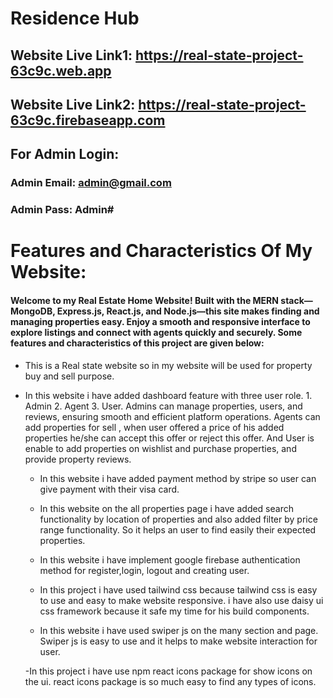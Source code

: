 # Residence Hub

## Website Live Link1: https://real-state-project-63c9c.web.app

## Website Live Link2: https://real-state-project-63c9c.firebaseapp.com

## For Admin Login:

### Admin Email: admin@gmail.com

### Admin Pass: Admin#

# Features and Characteristics Of My Website:

#### Welcome to my Real Estate Home Website! Built with the MERN stack—MongoDB, Express.js, React.js, and Node.js—this site makes finding and managing properties easy. Enjoy a smooth and responsive interface to explore listings and connect with agents quickly and securely. Some features and characteristics of this project are given below:

- This is a Real state website so in my website will be used for property buy
  and sell purpose.

- In this website i have added dashboard feature with three user role. 1.
  Admin 2. Agent 3. User. Admins can manage properties, users, and reviews,
  ensuring smooth and efficient platform operations. Agents can add properties
  for sell , when user offered a price of his added properties he/she can accept
  this offer or reject this offer. And User is enable to add properties on
  wishlist and purchase properties, and provide property reviews.

  - In this website i have added payment method by stripe so user can give
    payment with their visa card.

  - In this website on the all properties page i have added search functionality
    by location of properties and also added filter by price range
    functionality. So it helps an user to find easily their expected properties.

  - In this website i have implement google firebase authentication method for
    register,login, logout and creating user.

  - In this project i have used tailwind css because tailwind css is easy to use
    and easy to make website responsive. i have also use daisy ui css framework
    because it safe my time for his build components.

  - In this website i have used swiper js on the many section and page. Swiper
    js is easy to use and it helps to make website interaction for user.

  -In this project i have use npm react icons package for show icons on the ui.
  react icons package is so much easy to find any types of icons.
